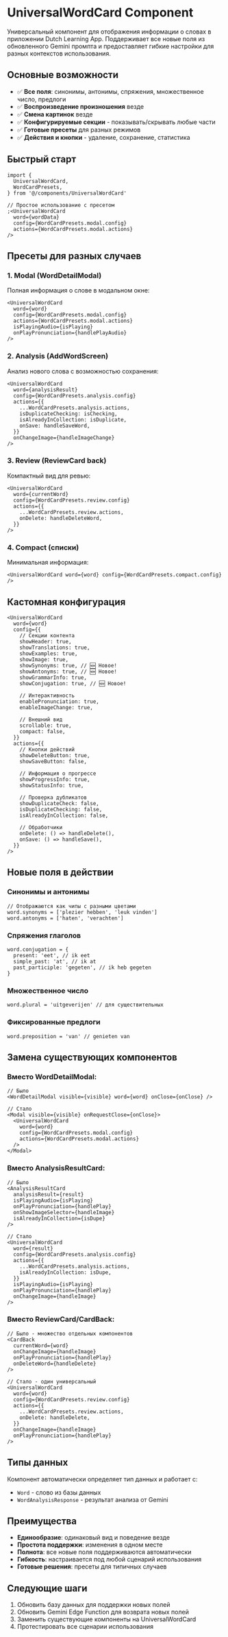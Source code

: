 # UniversalWordCard Component

Универсальный компонент для отображения информации о словах в приложении Dutch Learning App. Поддерживает все новые поля из обновленного Gemini промпта и предоставляет гибкие настройки для разных контекстов использования.

## Основные возможности

- ✅ **Все поля**: синонимы, антонимы, спряжения, множественное число, предлоги
- ✅ **Воспроизведение произношения** везде
- ✅ **Смена картинок** везде
- ✅ **Конфигурируемые секции** - показывать/скрывать любые части
- ✅ **Готовые пресеты** для разных режимов
- ✅ **Действия и кнопки** - удаление, сохранение, статистика

## Быстрый старт

```tsx
import {
  UniversalWordCard,
  WordCardPresets,
} from '@/components/UniversalWordCard'

// Простое использование с пресетом
;<UniversalWordCard
  word={wordData}
  config={WordCardPresets.modal.config}
  actions={WordCardPresets.modal.actions}
/>
```

## Пресеты для разных случаев

### 1. Modal (WordDetailModal)

Полная информация о слове в модальном окне:

```tsx
<UniversalWordCard
  word={word}
  config={WordCardPresets.modal.config}
  actions={WordCardPresets.modal.actions}
  isPlayingAudio={isPlaying}
  onPlayPronunciation={handlePlayAudio}
/>
```

### 2. Analysis (AddWordScreen)

Анализ нового слова с возможностью сохранения:

```tsx
<UniversalWordCard
  word={analysisResult}
  config={WordCardPresets.analysis.config}
  actions={{
    ...WordCardPresets.analysis.actions,
    isDuplicateChecking: isChecking,
    isAlreadyInCollection: isDuplicate,
    onSave: handleSaveWord,
  }}
  onChangeImage={handleImageChange}
/>
```

### 3. Review (ReviewCard back)

Компактный вид для ревью:

```tsx
<UniversalWordCard
  word={currentWord}
  config={WordCardPresets.review.config}
  actions={{
    ...WordCardPresets.review.actions,
    onDelete: handleDeleteWord,
  }}
/>
```

### 4. Compact (списки)

Минимальная информация:

```tsx
<UniversalWordCard word={word} config={WordCardPresets.compact.config} />
```

## Кастомная конфигурация

```tsx
<UniversalWordCard
  word={word}
  config={{
    // Секции контента
    showHeader: true,
    showTranslations: true,
    showExamples: true,
    showImage: true,
    showSynonyms: true, // 🆕 Новое!
    showAntonyms: true, // 🆕 Новое!
    showGrammarInfo: true,
    showConjugation: true, // 🆕 Новое!

    // Интерактивность
    enablePronunciation: true,
    enableImageChange: true,

    // Внешний вид
    scrollable: true,
    compact: false,
  }}
  actions={{
    // Кнопки действий
    showDeleteButton: true,
    showSaveButton: false,

    // Информация о прогрессе
    showProgressInfo: true,
    showStatusInfo: true,

    // Проверка дубликатов
    showDuplicateCheck: false,
    isDuplicateChecking: false,
    isAlreadyInCollection: false,

    // Обработчики
    onDelete: () => handleDelete(),
    onSave: () => handleSave(),
  }}
/>
```

## Новые поля в действии

### Синонимы и антонимы

```tsx
// Отображаются как чипы с разными цветами
word.synonyms = ['plezier hebben', 'leuk vinden']
word.antonyms = ['haten', 'verachten']
```

### Спряжения глаголов

```tsx
word.conjugation = {
  present: 'eet', // ik eet
  simple_past: 'at', // ik at
  past_participle: 'gegeten', // ik heb gegeten
}
```

### Множественное число

```tsx
word.plural = 'uitgeverijen' // для существительных
```

### Фиксированные предлоги

```tsx
word.preposition = 'van' // genieten van
```

## Замена существующих компонентов

### Вместо WordDetailModal:

```tsx
// Было
<WordDetailModal visible={visible} word={word} onClose={onClose} />

// Стало
<Modal visible={visible} onRequestClose={onClose}>
  <UniversalWordCard
    word={word}
    config={WordCardPresets.modal.config}
    actions={WordCardPresets.modal.actions}
  />
</Modal>
```

### Вместо AnalysisResultCard:

```tsx
// Было
<AnalysisResultCard
  analysisResult={result}
  isPlayingAudio={isPlaying}
  onPlayPronunciation={handlePlay}
  onShowImageSelector={handleImage}
  isAlreadyInCollection={isDupe}
/>

// Стало
<UniversalWordCard
  word={result}
  config={WordCardPresets.analysis.config}
  actions={{
    ...WordCardPresets.analysis.actions,
    isAlreadyInCollection: isDupe,
  }}
  isPlayingAudio={isPlaying}
  onPlayPronunciation={handlePlay}
  onChangeImage={handleImage}
/>
```

### Вместо ReviewCard/CardBack:

```tsx
// Было - множество отдельных компонентов
<CardBack
  currentWord={word}
  onChangeImage={handleImage}
  onPlayPronunciation={handlePlay}
  onDeleteWord={handleDelete}
/>

// Стало - один универсальный
<UniversalWordCard
  word={word}
  config={WordCardPresets.review.config}
  actions={{
    ...WordCardPresets.review.actions,
    onDelete: handleDelete,
  }}
  onChangeImage={handleImage}
  onPlayPronunciation={handlePlay}
/>
```

## Типы данных

Компонент автоматически определяет тип данных и работает с:

- `Word` - слово из базы данных
- `WordAnalysisResponse` - результат анализа от Gemini

## Преимущества

- **Единообразие**: одинаковый вид и поведение везде
- **Простота поддержки**: изменения в одном месте
- **Полнота**: все новые поля поддерживаются автоматически
- **Гибкость**: настраивается под любой сценарий использования
- **Готовые решения**: пресеты для типичных случаев

## Следующие шаги

1. Обновить базу данных для поддержки новых полей
2. Обновить Gemini Edge Function для возврата новых полей
3. Заменить существующие компоненты на UniversalWordCard
4. Протестировать все сценарии использования

